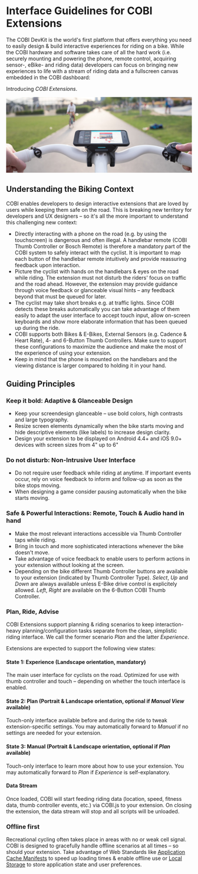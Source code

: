 # Interface Guidelines for COBI Extensions

The COBI DevKit is the world's first platform that offers everything you need to easily design & build interactive experiences for riding on a bike. While the COBI hardware and software takes care of all the hard work (i.e. securely mounting and powering the phone, remote control, acquiring sensor-, eBike- and riding data) developers can focus on bringing new experiences to life with a stream of riding data and a fullscreen canvas embedded in the COBI dashboard:

Introducing _COBI Extensions_.

![COBI](COBI-Extensions-Header.png)

## Understanding the Biking Context

COBI enables developers to design interactive extensions that are loved by users while keeping them safe on the road. This is breaking new territory for developers and UX designers – so it's all the more important to understand this challenging new context:

* Directly interacting with a phone on the road (e.g. by using the touchscreen) is dangerous and often illegal. A handlebar remote (COBI Thumb Controller or Bosch Remote) is therefore a mandatory part of the COBI system to safely interact with the cyclist. It is important to map each button of the handlebar remote intuitively and provide reassuring feedback upon interaction.
* Picture the cyclist with hands on the handlebars & eyes on the road while riding. The extension must not disturb the riders' focus on traffic and the road ahead. However, the extension may provide guidance through voice feedback or glanceable visual hints – any feedback beyond that must be queued for later.
* The cyclist may take short breaks e.g. at traffic lights. Since COBI detects these breaks automatically you can take advantage of them easily to adapt the user interface to accept touch input, allow on-screen keyboards and show more elaborate information that has been queued up during the ride.
* COBI supports both Bikes & E-Bikes, External Sensors (e.g. Cadence & Heart Rate), 4- and 6-Button Thumb Controllers. Make sure to support these configurations to maximize the audience and make the most of the experience of using your extension.
* Keep in mind that the phone is mounted on the handlebars and the viewing distance is larger compared to holding it in your hand.

## Guiding Principles

### Keep it bold: Adaptive & Glanceable Design

* Keep your screendesign glanceable – use bold colors, high contrasts and large typography.
* Resize screen elements dynamically when the bike starts moving and hide descriptive elements (like labels) to increase design clarity.
* Design your extension to be displayed on Android 4.4+ and iOS 9.0+ devices with screen sizes from 4" up to 6"

### Do not disturb: Non-Intrusive User Interface

* Do not require user feedback while riding at anytime. If important events occur, rely on voice feedback to inform and follow-up as soon as the bike stops moving.
* When designing a game consider pausing automatically when the bike starts moving.

### Safe & Powerful Interactions: Remote, Touch & Audio hand in hand

* Make the most relevant interactions accessible via Thumb Controller taps while riding.
* Bring in touch and more sophisticated interactions whenever the bike doesn't move.
* Take advantage of voice feedback to enable users to perform actions in your extension without looking at the screen.
* Depending on the bike different Thumb Controller buttons are available to your extension (indicated by Thumb Controller Type). _Select_, _Up_ and _Down_ are always available unless E-Bike drive control is explicitely allowed. _Left_, _Right_ are available on the 6-Button COBI Thumb Controller.

### Plan, Ride, Advise

COBI Extensions support planning & riding scenarios to keep interaction-heavy planning/configuration tasks separate from the clean, simplistic riding interface. We call the former scenario _Plan_ and the latter _Experience_.

Extensions are expected to support the following view states:

#### State 1: Experience (Landscape orientation, mandatory)

The main user interface for cyclists on the road. Optimized for use with thumb controller and touch – depending on whether the touch interface is enabled.

#### State 2: Plan (Portrait & Landscape orientation, optional if _Manual View_ available)

Touch-only interface available before and during the ride to tweak extension-specific settings. You may automatically forward to _Manual_ if no settings are needed for your extension.

#### State 3: Manual (Portrait & Landscape orientation, optional if _Plan_ available)

Touch-only interface to learn more about how to use your extension. You may automatically forward to _Plan_ if _Experience_ is self-explanatory.

#### Data Stream

Once loaded, COBI will start feeding riding data (location, speed, fitness data, thumb controller events, etc.) via COBI.js to your extension. On closing the extension, the data stream will stop and all scripts will be unloaded.

### Offline first

Recreational cycling often takes place in areas with no or weak cell signal. COBI is designed to gracefully handle offline scenarios at all times – so should your extension. Take advantage of Web Standards like [Application Cache Manifests](https://html.spec.whatwg.org/multipage/offline.html#manifests) to speed up loading times & enable offline use or [Local Storage](https://html.spec.whatwg.org/multipage/webstorage.html#the-localstorage-attribute) to store application state and user preferences.
